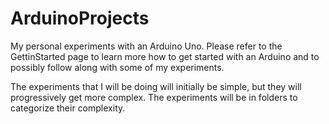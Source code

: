 # ArduinoProjects
My personal experiments with an Arduino Uno. Please refer to the GettinStarted page to learn more how to get started with an
Arduino and to possibly follow along with some of my experiments.

The experiments that I will be doing will initially be simple, but they will progressively get more complex. The experiments will be in folders to categorize their complexity.
